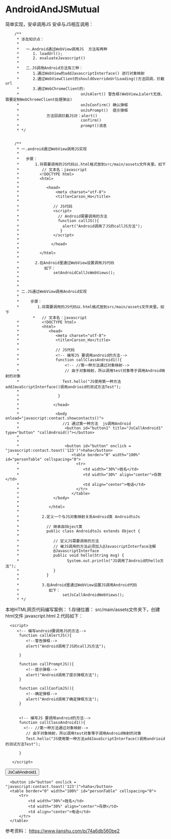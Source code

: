 # AndroidAndJSMutual
简单实现，安卓调用JS
安卓与JS相互调用：
      
        /**
         * 涉及知识点：
         *
         *   一.Android通过WebView调用JS  方法有两种
         *      1. loadUrl();
         *      2. evaluateJavascript()
         *
         *   二.JS调用Android方法有三种：
         *      1.通过WebView的addJavascriptInterface() 进行对象映射
         *      2.通过WebViewClient的shouldOverrideUrlLoading()方法回调，拦截url
         *      3.通过WebChromeClient的:
         *                           onJsAlert() 警告框(WebView上alert无效，需要定制WebChromeClient处理弹出)
         *                           onJsConfirm() 确认弹框
         *                           onJsPrompt()  提示弹框
         *            方法回调拦截JS对：alert()
         *                           confirm()
         *                           prompt()消息
         * */


        /**
         * 一.android通过WebView调用JS实现
         *
         *   步骤：
         *       1.将需要调用的JS代码以.html格式放到src/main/assets文件夹里。如下
         *          // 文本名：javascript
         *         <!DOCTYPE html>
         *         <html>
         *
         *            <head>
         *                <meta charset="utf-8">
         *                <title>Carson_Ho</title>
         *
         *               // JS代码
         *               <script>
         *                 // Android需要调用的方法
         *                 function callJS(){
         *                   alert("Android调用了JS的callJS方法");
         *                  }
         *               </script>
         *
         *              </head>
         *
         *         </html>
         *
         *       2.在Android里通过WebView设置调用JS代码
         *           如下：
         *               setAndroidCallJsWebViews();
         *
         *
         *
         * 二.JS通过WebView调用Android实现
         *
         *     步骤：
         *        1.将需要调用的JS代码以.html格式放到src/main/assets文件夹里。如下
                *   // 文本名：javascript
         *          <!DOCTYPE html>
         *          <html>
         *             <head>
         *                <meta charset="utf-8">
         *                <title>Carson_Ho</title>
         *
         *                // JS代码
         *                <!-- 编写JS 要调用android的方法-->
         *                function callClassAndroid1(){
         *                    <!-- //第一种方法通过对象映射-->
         *                    // 由于对象映射，所以调用test对象等于调用Android映射的对象
         *                   Test.hello("JS使用第一种方法addJavaScriptInterface()调用andrioid的测试方法Test");
         *
         *                 }
         *
         *               </head>
         *
         *                <body onload="javascript:contact.showcontacts()">
         *                   //1 通过第一种方法  js调用Android
         *                    <button id="button1" title="JsCallAndroid1" type="button" "callAndroid()"></button>
         *
         *
         *                    <button id="button" onclick = "javascript:contact.toast('123')">haha</button>
         *                       <table border="0" width="100%" id="personTable" cellspacing="0">
         *                         <tr>
         *                            <td width="30%">姓名</td>
         *                            <td width="30%" align="center">存款</td>
         *                            <td align="center">电话</td>
         *                         </tr>
         *                       </table>
         *               </body>
         *
         *             </html>
         *
         *          2.定义一个与JS对象映射关系Android类 AndroidtoJs
         *
         *            // 继承自Object类
         *            public class AndroidtoJs extends Object {
         *
         *               // 定义JS需要调用的方法
         *               // 被JS调用的方法必须加入@JavascriptInterface注解
         *               @JavascriptInterface
         *               public void hello(String msg) {
         *                     System.out.println("JS调用了Android的hello方法");
         *               }
         *            }
         *
         *          3.在Android里通过WebView设置JS调用Android代码
         *             如下：
         *                   setJsCallAndroidWebViews();
         * */
         
本地HTML网页代码编写案例：
    1.存储位置： src/main/assets文件夹下，创建html文件 javascript.html
    2.代码如下：
         <!DOCTYPE html>
<html>

  <head>
      <meta charset="utf-8">
      <title>安卓端编写的本地网页</title>

      <script>
         <!-- 编写android要调用JS的方法-->
          function callAlertJS(){
             <!--警告弹框-->
             alert("Android调用了JS的callJS方法");

          }

          function callPromptJS(){
             <!--提示弹框-->
             alert("Android调用了提示弹框方法");
          }

          function callConfimJS(){
             <!--确定弹框-->
             alert("Android调用了确定弹框方法");
          }


          <!-- 编写JS 要调用android的方法-->
          function callClassAndroid1(){
            <!-- //第一种方法通过对象映射-->
             // 由于对象映射，所以调用test对象等于调用Android映射的对象
             Test.hello("JS使用第一种方法addJavaScriptInterface()调用andrioid的测试方法Test");

          }

       </script>

  </head>



  <body>
     <!--//1 通过第一种方法  js调用Android
         注意： 这里的onclick 点击事件，是你在上面定义的函数名
     -->
     <button type="button" id="button1" onclick="callClassAndroid1()">JsCallAndroid1</button>


      <button id="button" onclick = "javascript:contact.toast('123')">haha</button>
      <table border="0" width="100%" id="personTable" cellspacing="0">
          <tr>
              <td width="30%">姓名</td>
              <td width="30%" align="center">存款</td>
              <td align="center">电话</td>
          </tr>
      </table>
  </body>


</html>
  
参考资料：
     https://www.jianshu.com/p/74a6db560be2
